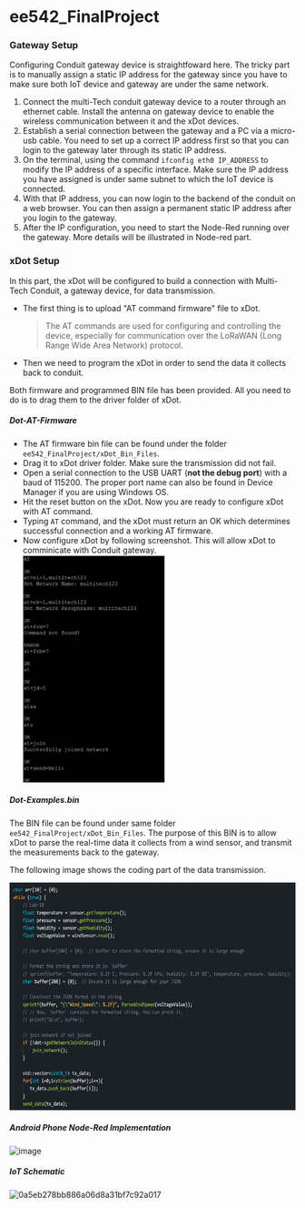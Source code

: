 # ee542_FinalProject





### Gateway Setup

Configuring Conduit gateway device is straightfoward here. The tricky part is to manually assign a static IP address for the gateway since you have to make sure both IoT device and gateway are under the same network. 

1. Connect the multi-Tech conduit gateway device to a router through an ethernet cable. Install the antenna on gateway device to enable the wireless communication between it and the xDot devices.
2. Establish a serial connection between the gateway and a PC via a micro-usb cable. You need to set up a correct IP address first so that you can login to the gateway later through its static IP address. 
3. On the terminal, using the command `ifconfig eth0 IP_ADDRESS` to modify the IP address of a specific interface. Make sure the IP address you have assigned is under same subnet to which the IoT device is connected.
4. With that IP address, you can now login to the backend of the conduit on a web browser. You can then assign a permanent static IP address after you login to the gateway. 
5. After the IP configuration, you need to start the Node-Red running over the gateway. More details will be illustrated in Node-red part.



### xDot Setup

In this part, the xDot will be configured to build a connection with Multi-Tech Conduit, a gateway device, for data transmission.  

- The first thing is to upload "AT command firmware" file to xDot. 

    > The AT commands are used for configuring and controlling the device, especially for communication over the LoRaWAN (Long Range Wide Area Network) protocol. 

- Then we need to program the xDot in order to send the data it collects back to conduit. 

Both firmware and programmed BIN file has been provided. All you need to do is to drag them to the driver folder of xDot.  



##### Dot-AT-Firmware

- The AT firmware bin file can be found under the folder `ee542_FinalProject/xDot_Bin_Files`.  
- Drag it to xDot driver folder. Make sure the transmission did not fail. 
- Open a serial connection to the USB UART (**not the debug port**) with a baud of 115200. The proper port name can also be found in Device Manager if you are using Windows OS. 
- Hit the reset button on the xDot. Now you are ready to configure xDot with AT command. 
- Typing `AT` command, and the xDot must return an OK which determines successful connection and a working AT firmware.
- Now configure xDot by following screenshot. This will allow xDot to comminicate with Conduit gateway. 
    <img src="Images/AT_command.png" style="width:250px; height:400px;">



##### Dot-Examples.bin

The BIN file can be found under same folder `ee542_FinalProject/xDot_Bin_Files`.  The purpose of this BIN is to allow xDot to parse the real-time data it collects from a wind sensor, and transmit the measurements back to the gateway. 

The following image shows the coding part of the data transmission. 

<img src="Images/xDot_sendData_code.png" style="width:600px; height:400px;">



##### Android Phone Node-Red Implementation
![image](https://github.com/wzc-miyasaki/ee542_FinalProject/assets/45318227/6dffe9f2-ecb8-446e-bf43-f44c6bd62365)

##### IoT Schematic
![0a5eb278bb886a06d8a31bf7c92a017](https://github.com/wzc-miyasaki/ee542_FinalProject/assets/45318227/b3133d6d-6d73-4d2b-8310-5831d1f3d4a5)
